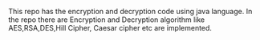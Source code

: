 This repo has the encryption and decryption code using java language. In the repo there are Encryption and Decryption algorithm like AES,RSA,DES,Hill Cipher, Caesar cipher etc are implemented.
